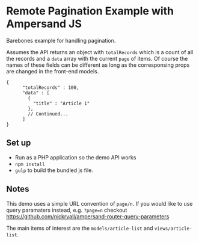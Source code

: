 # Remote Pagination Example with Ampersand JS

Barebones example for handling pagination. 

Assumes the API returns an object with `totalRecords` which is a count of all the records and a `data` array with the current `page` of items. Of course the names of these fields can be different as long as the corresponsing props are changed in the front-end models.

```
{
      "totalRecords" : 100,
      "data" : [
        {
          "title" : "Article 1"
        },
        // Continued...
      ]
}
```

## Set up

* Run as a PHP application so the demo API works
* `npm install`
* `gulp` to build the bundled js file.

## Notes

This demo uses a simple URL convention of `page/n`. If you would like to use query paramaters instead, e.g. `?page=n` checkout https://github.com/nickryall/ampersand-router-query-parameters

The main items of interest are the `models/article-list` and `views/article-list`.




